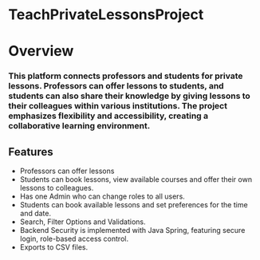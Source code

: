 # TeachPrivateLessonsProject

# Overview
### This platform connects professors and students for private lessons. Professors can offer lessons to students, and students can also share their knowledge by giving lessons to their colleagues within various institutions. The project emphasizes flexibility and accessibility, creating a collaborative learning environment.

## Features
- Professors can offer lessons
- Students can book lessons, view available courses and offer their own lessons to colleagues.
- Has one Admin who can change roles to all users.
- Students can book available lessons and set preferences for the time and date.
- Search, Filter Options and Validations.
- Backend Security is implemented with Java Spring, featuring secure login, role-based access control.
- Exports to CSV files.

